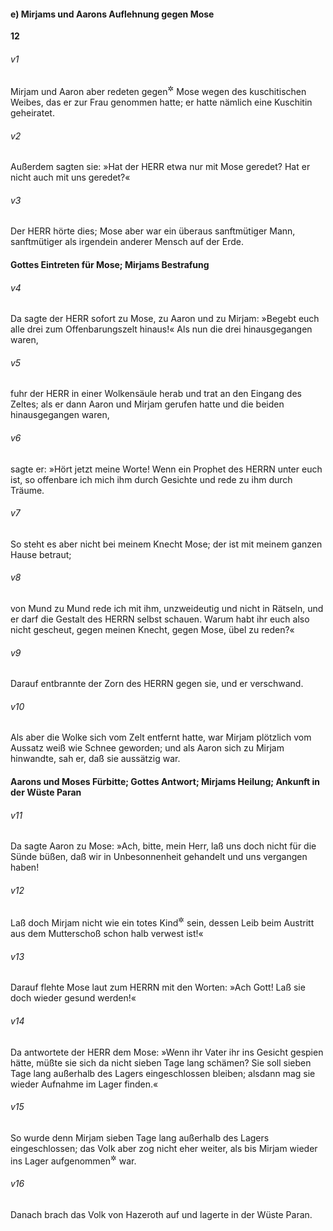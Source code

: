 #### e) Mirjams und Aarons Auflehnung gegen Mose

__12__

###### v1
Mirjam und Aaron aber redeten gegen<sup title="= übel von">&#x2732;</sup>
 Mose wegen des kuschitischen Weibes, das er zur Frau genommen hatte; er hatte nämlich eine Kuschitin geheiratet.

###### v2
Außerdem sagten sie: »Hat der HERR etwa nur mit Mose geredet? Hat er nicht auch mit uns geredet?«

###### v3
Der HERR hörte dies; Mose aber war ein überaus sanftmütiger Mann, sanftmütiger als irgendein anderer Mensch auf der Erde.

#### Gottes Eintreten für Mose; Mirjams Bestrafung


###### v4
Da sagte der HERR sofort zu Mose, zu Aaron und zu Mirjam: »Begebt euch alle drei zum Offenbarungszelt hinaus!« Als nun die drei hinausgegangen waren,

###### v5
fuhr der HERR in einer Wolkensäule herab und trat an den Eingang des Zeltes; als er dann Aaron und Mirjam gerufen hatte und die beiden hinausgegangen waren,

###### v6
sagte er: »Hört jetzt meine Worte! Wenn ein Prophet des HERRN unter euch ist, so offenbare ich mich ihm durch Gesichte und rede zu ihm durch Träume.

###### v7
So steht es aber nicht bei meinem Knecht Mose; der ist mit meinem ganzen Hause betraut;

###### v8
von Mund zu Mund rede ich mit ihm, unzweideutig und nicht in Rätseln, und er darf die Gestalt des HERRN selbst schauen. Warum habt ihr euch also nicht gescheut, gegen meinen Knecht, gegen Mose, übel zu reden?«

###### v9
Darauf entbrannte der Zorn des HERRN gegen sie, und er verschwand.

###### v10
Als aber die Wolke sich vom Zelt entfernt hatte, war Mirjam plötzlich vom Aussatz weiß wie Schnee geworden; und als Aaron sich zu Mirjam hinwandte, sah er, daß sie aussätzig war.

#### Aarons und Moses Fürbitte; Gottes Antwort; Mirjams Heilung; Ankunft in der Wüste Paran


###### v11
Da sagte Aaron zu Mose: »Ach, bitte, mein Herr, laß uns doch nicht für die Sünde büßen, daß wir in Unbesonnenheit gehandelt und uns vergangen haben!

###### v12
Laß doch Mirjam nicht wie ein totes Kind<sup title="= eine Fehlgeburt">&#x2732;</sup>
 sein, dessen Leib beim Austritt aus dem Mutterschoß schon halb verwest ist!«

###### v13
Darauf flehte Mose laut zum HERRN mit den Worten: »Ach Gott! Laß sie doch wieder gesund werden!«

###### v14
Da antwortete der HERR dem Mose: »Wenn ihr Vater ihr ins Gesicht gespien hätte, müßte sie sich da nicht sieben Tage lang schämen? Sie soll sieben Tage lang außerhalb des Lagers eingeschlossen bleiben; alsdann mag sie wieder Aufnahme im Lager finden.«

###### v15
So wurde denn Mirjam sieben Tage lang außerhalb des Lagers eingeschlossen; das Volk aber zog nicht eher weiter, als bis Mirjam wieder ins Lager aufgenommen<sup title="= zurückgeholt">&#x2732;</sup>
 war.

###### v16
Danach brach das Volk von Hazeroth auf und lagerte in der Wüste Paran.